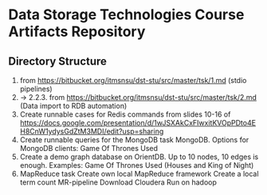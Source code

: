# Data Storage Technologies Course Artifacts Repository

## Directory Structure
1. from https://bitbucket.org/itmsnsu/dst-stu/src/master/tsk/1.md (stdio pipelines)
2. -> 2.2.3. from https://bitbucket.org/itmsnsu/dst-stu/src/master/tsk/2.md (Data import to RDB automation) 
3. Create runnable cases for Redis commands from slides 10-16 of https://docs.google.com/presentation/d/1wJSXAkCxFIwxitKVOpPDto4EH8CnW1ydysGdZtM3MDI/edit?usp=sharing 
4. Create runnable queries for the MongoDB task MongoDB. Options for MongoDB clients:
    Game Of Thrones Used
5. Create a demo graph database on OrientDB. Up to 10 nodes, 10 edges is enough. Examples: 
    Game Of Thrones Used (Houses and King of Night)
6. MapReduce task
    Create own local MapReduce framework
    Create a local term count MR-pipeline
    Download Cloudera
    Run on hadoop

